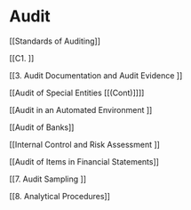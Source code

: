 # Audit

[[Standards of Auditing]]

[[C1. ]]

[[3. Audit Documentation and Audit Evidence ]]

[[Audit of Special Entities [[(Cont)]]]]

[[Audit in an Automated Environment ]]

[[Audit of Banks]]

[[Internal Control and Risk Assessment ]]

[[Audit of Items in Financial Statements]]

[[7. Audit Sampling ]]

[[8. Analytical Procedures]]